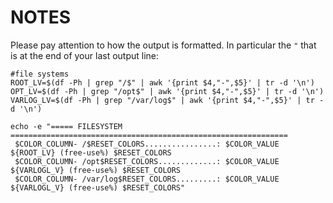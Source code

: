 # NOTES

Please pay attention to how the output is formatted.  In particular the `"` that is at the end of your last output line:


```
#file systems
ROOT_LV=$(df -Ph | grep "/$" | awk '{print $4,"-",$5}' | tr -d '\n')
OPT_LV=$(df -Ph | grep "/opt$" | awk '{print $4,"-",$5}' | tr -d '\n')
VARLOG_LV=$(df -Ph | grep "/var/log$" | awk '{print $4,"-",$5}' | tr -d '\n')

echo -e "===== FILESYSTEM ==============================================================
 $COLOR_COLUMN- /$RESET_COLORS................: $COLOR_VALUE ${ROOT_LV} (free-use%) $RESET_COLORS
 $COLOR_COLUMN- /opt$RESET_COLORS.............: $COLOR_VALUE ${VARLOGL_V} (free-use%) $RESET_COLORS
 $COLOR_COLUMN- /var/log$RESET_COLORS.........: $COLOR_VALUE ${VARLOGL_V} (free-use%) $RESET_COLORS"
```
